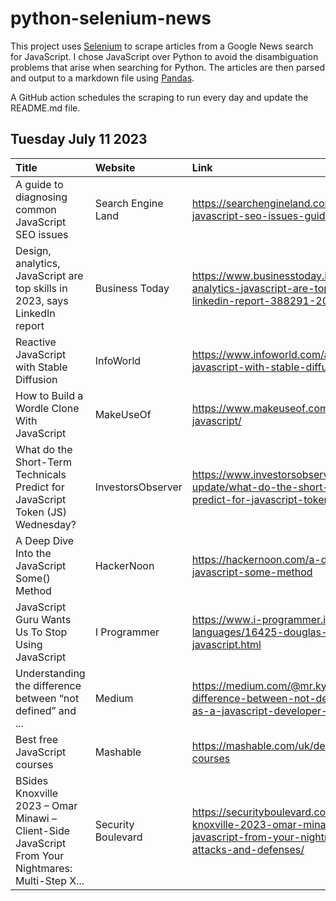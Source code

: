 # python-selenium-news

This project uses [Selenium](https://www.seleniumhq.org/) to scrape articles from a Google News search for JavaScript.
I chose JavaScript over Python to avoid the disambiguation problems that arise when searching for Python.
The articles are then parsed and output to a markdown file using [Pandas](https://pandas.pydata.org/).

A GitHub action schedules the scraping to run every day and update the README.md file.

## Tuesday July 11 2023


| Title                                                                                              | Website            | Link                                                                                                                                                     |
|:---------------------------------------------------------------------------------------------------|:-------------------|:---------------------------------------------------------------------------------------------------------------------------------------------------------|
| A guide to diagnosing common JavaScript SEO issues                                                 | Search Engine Land | https://searchengineland.com/diagnosing-common-javascript-seo-issues-guide-429178                                                                        |
| Design, analytics, JavaScript are top skills in 2023, says LinkedIn report                         | Business Today     | https://www.businesstoday.in/jobs/story/design-analytics-javascript-are-top-skills-in-2023-says-linkedin-report-388291-2023-07-05                        |
| Reactive JavaScript with Stable Diffusion                                                          | InfoWorld          | https://www.infoworld.com/article/3701288/reactive-javascript-with-stable-diffusion.html                                                                 |
| How to Build a Wordle Clone With JavaScript                                                        | MakeUseOf          | https://www.makeuseof.com/wordle-clone-with-javascript/                                                                                                  |
| What do the Short-Term Technicals Predict for JavaScript Token (JS) Wednesday?                     | InvestorsObserver  | https://www.investorsobserver.com/news/crypto-update/what-do-the-short-term-technicals-predict-for-javascript-token-js-wednesday                         |
| A Deep Dive Into the JavaScript Some() Method                                                      | HackerNoon         | https://hackernoon.com/a-deep-dive-into-the-javascript-some-method                                                                                       |
| JavaScript Guru Wants Us To Stop Using JavaScript                                                  | I Programmer       | https://www.i-programmer.info/news/98-languages/16425-douglas-crockford-on-smelly-javascript.html                                                        |
| Understanding the difference between “not defined” and ...                                         | Medium             | https://medium.com/@mr.kyere.s/understanding-the-difference-between-not-defined-and-undefined-as-a-javascript-developer-cd16fe0e487                      |
| Best free JavaScript courses                                                                       | Mashable           | https://mashable.com/uk/deals/free-javascript-courses                                                                                                    |
| BSides Knoxville 2023 – Omar Minawi – Client-Side JavaScript From Your Nightmares: Multi-Step X... | Security Boulevard | https://securityboulevard.com/2023/07/bsides-knoxville-2023-omar-minawi-client-side-javascript-from-your-nightmares-multi-step-xss-attacks-and-defenses/ |